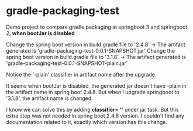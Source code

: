 # gradle-packaging-test
Demo project to compare gradle packaging at springboot 3 and springboot 2, **when bootJar is disabled**

Change the spring boot version in build.gradle file to '2.4.8' -> The artifact generated is 'gradle-packaging-test-0.0.1-SNAPSHOT.jar'
Change the spring boot version in build.gradle file to '3.1.8' -> The artifact generated is 'gradle-packaging-test-0.0.1-SNAPSHOT-plain.jar'

Notice the '-plain' classifier in artifact name after the upgrade. 

It seems when bootJar is disabled, the generated jar doesn't have -plain in the artifact name in spring boot 2.4.8.
But when I upgrade springboot to '3.1.8', the artifact name is changed.

I know we can solve this by adding **classifier= ''** under jar task. But this extra step was not needed in spring boot 2.4.8 version.
I couldn't find any documentation related to it, exactly which version has this change. 



